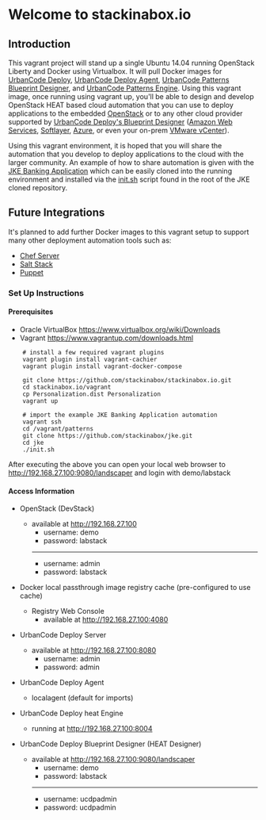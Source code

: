# Welcome to **stackinabox.io**

## Introduction

This vagrant project will stand up a single Ubuntu 14.04 running OpenStack Liberty and Docker using Virtualbox. It will pull Docker images for [UrbanCode Deploy](https://hub.docker.com/r/stackinabox/urbancode-deploy/), [UrbanCode Deploy Agent](https://hub.docker.com/r/stackinabox/urbancode-deploy-agent/), [UrbanCode Patterns Blueprint Designer](https://hub.docker.com/r/stackinabox/urbancode-patterns-designer/), and [UrbanCode Patterns Engine](https://hub.docker.com/r/stackinabox/urbancode-patterns-engine/).  Using this vagrant image, once running using vagrant up, you'll be able to design and develop OpenStack HEAT based cloud automation that you can use to deploy applications to the embedded [OpenStack](https://www.blueboxcloud.com/) or to any other cloud provider supported by [UrbanCode Deploy's Blueprint Designer](https://developer.ibm.com/urbancode/products/urbancode-deploy/features/blueprint-designer/) ([Amazon Web Services](https://aws.amazon.com/), [Softlayer](http://www.softlayer.com/), [Azure](https://azure.microsoft.com/), or even your on-prem [VMware vCenter](https://www.vmware.com/products/vcenter-server)).

Using this vagrant environment, it is hoped that you will share the automation that you develop to deploy applications to the cloud with the larger community.  An example of how to share automation is given with the [JKE Banking Application](https://github.com/stackinabox/jke) which can be easily cloned into the running environment and installed via the [init.sh](https://github.com/stackinabox/jke/blob/master/init.sh) script found in the root of the JKE cloned repository.

## Future Integrations

It's planned to add further Docker images to this vagrant setup to support many other deployment automation tools such as:  

  - [Chef Server](https://www.chef.io/chef/)
  - [Salt Stack](https://saltstack.com/)
  - [Puppet](https://puppet.com/)

### Set Up Instructions

#### Prerequisites  

  - Oracle VirtualBox https://www.virtualbox.org/wiki/Downloads  
  - Vagrant https://www.vagrantup.com/downloads.html  

````
    # install a few required vagrant plugins
    vagrant plugin install vagrant-cachier
    vagrant plugin install vagrant-docker-compose

	git clone https://github.com/stackinabox/stackinabox.io.git 
	cd stackinabox.io/vagrant
	cp Personalization.dist Personalization
	vagrant up

	# import the example JKE Banking Application automation
	vagrant ssh 
	cd /vagrant/patterns
	git clone https://github.com/stackinabox/jke.git 
	cd jke
	./init.sh
````

After executing the above you can open your local web browser to http://192.168.27.100:9080/landscaper and login with demo/labstack

#### Access Information

 - OpenStack (DevStack) 
	 - available at http://192.168.27.100 
		 - username: demo
		 - password: labstack  
		 _____________________  
		 - username: admin
		 - password: labstack
 
 - Docker local passthrough image registry cache (pre-configured to use cache)
    - Registry Web Console
	  - available at http://192.168.27.100:4080
	 
 - UrbanCode Deploy Server
	 - available at http://192.168.27.100:8080
		 - username: admin
		 - password: admin
		 
 - UrbanCode Deploy Agent
	 - localagent (default for imports)
	 
 - UrbanCode Deploy heat Engine
	 - running at http://192.168.27.100:8004
	 
 - UrbanCode Deploy Blueprint Designer (HEAT Designer)
	 - available at http://192.168.27.100:9080/landscaper
	     - username: demo
	     - password: labstack  
	     _____________________  
		 - username: ucdpadmin
		 - password: ucdpadmin